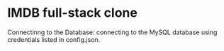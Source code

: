 # IMDB full-stack clone

Connectinng to the Database: 
connecting to the MySQL database using credentials listed in config.json.
